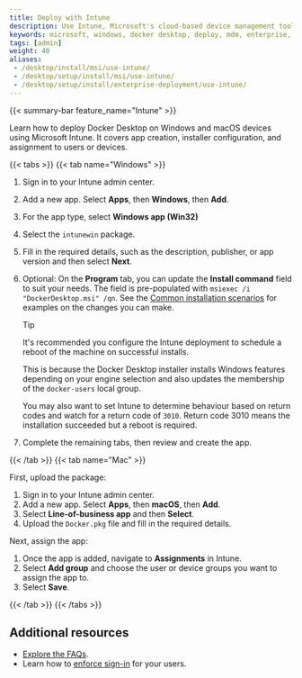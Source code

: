 ```yaml
---
title: Deploy with Intune
description: Use Intune, Microsoft's cloud-based device management tool, to deploy Docker Desktop
keywords: microsoft, windows, docker desktop, deploy, mdm, enterprise, administrator, mac, pkg, dmg
tags: [admin]
weight: 40
aliases:
 - /desktop/install/msi/use-intune/
 - /desktop/setup/install/msi/use-intune/
 - /desktop/setup/install/enterprise-deployment/use-intune/
---
```


{{< summary-bar feature_name="Intune" >}}

Learn how to deploy Docker Desktop on Windows and macOS devices using Microsoft Intune. It covers app creation, installer configuration, and assignment to users or devices.

{{< tabs >}}
{{< tab name="Windows" >}}

1. Sign in to your Intune admin center.
2. Add a new app. Select **Apps**, then **Windows**, then **Add**.
3. For the app type, select **Windows app (Win32)**
4. Select the `intunewin` package. 
5. Fill in the required details, such as the description, publisher, or app version and then select **Next**. 
6. Optional: On the **Program** tab, you can update the **Install command** field to suit your needs. The field is pre-populated with `msiexec /i "DockerDesktop.msi" /qn`. See the [Common installation scenarios](msi-install-and-configure.md) for examples on the changes you can make. 

   > [!TIP]
   >
   > It's recommended you configure the Intune deployment to schedule a reboot of the machine on successful installs.
   >
   > This is because the Docker Desktop installer installs Windows features depending on your engine selection and also updates the membership of the `docker-users` local group.
   >
   > You may also want to set Intune to determine behaviour based on return codes and watch for a return code of `3010`. Return code 3010 means the installation succeeded but a reboot is required.

7. Complete the remaining tabs, then review and create the app. 

{{< /tab >}}
{{< tab name="Mac" >}}

First, upload the package:

1. Sign in to your Intune admin center.
2. Add a new app. Select **Apps**, then **macOS**, then **Add**.
3. Select **Line-of-business app** and then **Select**.
4. Upload the `Docker.pkg` file and fill in the required details.

Next, assign the app:

1. Once the app is added, navigate to **Assignments** in Intune.
2. Select **Add group** and choose the user or device groups you want to assign the app to.
3. Select **Save**.

{{< /tab >}}
{{< /tabs >}}

## Additional resources

- [Explore the FAQs](faq.md).
- Learn how to [enforce sign-in](/manuals/enterprise/security/enforce-sign-in/_index.md) for your users.